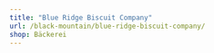 ```yaml
---
title: "Blue Ridge Biscuit Company"
url: /black-mountain/blue-ridge-biscuit-company/
shop: Bäckerei
---
```

